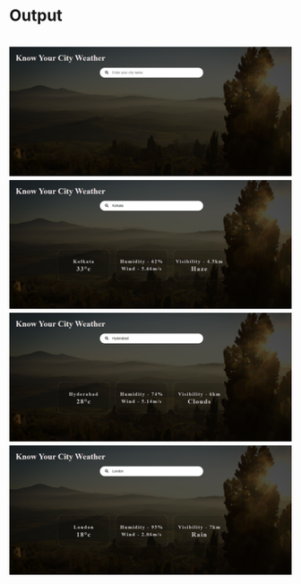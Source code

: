 <h1>Output<h1>

<img src= "/weather app/images/output.png">
<img src= "/weather app/images/output1.png">
<img src= "/weather app/images/output2.png">
<img src= "/weather app/images/output3.png">